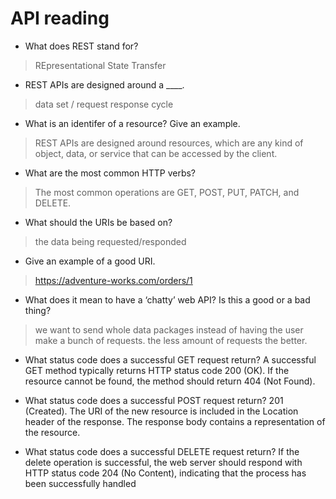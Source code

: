 # API reading

- What does REST stand for?

>REpresentational State Transfer

- REST APIs are designed around a ____.

>data set / request response cycle

- What is an identifer of a resource? Give an example.

>REST APIs are designed around resources, which are any kind of object, data, or service that can be accessed by the client.

- What are the most common HTTP verbs?

>The most common operations are GET, POST, PUT, PATCH, and DELETE.

- What should the URIs be based on?

>the data being requested/responded

- Give an example of a good URI.

><https://adventure-works.com/orders/1>

- What does it mean to have a ‘chatty’ web API? Is this a good or a bad thing?

>we want to send whole data packages instead of having the user make a bunch of requests. the less amount of requests the better.

- What status code does a successful GET request return?
A successful GET method typically returns HTTP status code 200 (OK). If the resource cannot be found, the method should return 404 (Not Found).

- What status code does a successful POST request return?
201 (Created). The URI of the new resource is included in the Location header of the response. The response body contains a representation of the resource.
- What status code does a successful DELETE request return?
If the delete operation is successful, the web server should respond with HTTP status code 204 (No Content), indicating that the process has been successfully handled
